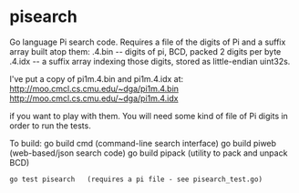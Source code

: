 pisearch
========

Go language Pi search code.  Requires a file of the digits of Pi
and a suffix array built atop them:
    <name>.4.bin -- digits of pi, BCD, packed 2 digits per byte
    <name>.4.idx -- a suffix array indexing those digits, stored
                    as little-endian uint32s.

I've put a copy of pi1m.4.bin and pi1m.4.idx at:
  http://moo.cmcl.cs.cmu.edu/~dga/pi1m.4.bin
  http://moo.cmcl.cs.cmu.edu/~dga/pi1m.4.idx

if you want to play with them.  You will need some kind of file of
Pi digits in order to run the tests.

To build:
	go build cmd      (command-line search interface)
	go build piweb    (web-based/json search code)
	go build pipack   (utility to pack and unpack BCD)

	go test pisearch   (requires a pi file - see pisearch_test.go)
